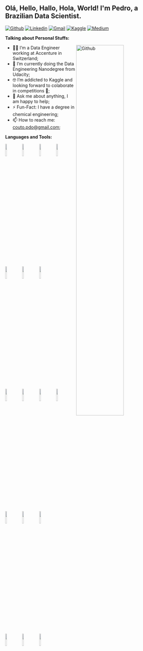 <!-- Your title -->
## Olá, Hello, Hallo, Hola, World! I'm Pedro, a Brazilian Data Scientist.

<!-- Your badges
You can use the website to generate badges: https://shields.io/
-->

[![Github](https://img.shields.io/badge/-Github-000?style=flat&logo=Github&logoColor=white)](https://github.com/PedroHCouto)
[![Linkedin](https://img.shields.io/badge/-LinkedIn-blue?style=flat&logo=Linkedin&logoColor=white)](https://www.linkedin.com/in/pdr-couto/)
[![Gmail](https://img.shields.io/badge/-Gmail-c14438?style=flat&logo=Gmail&logoColor=white)](mailto:pedrocouto39@gmail.com)
[![Kaggle](https://img.shields.io/badge/Kaggle-Pedro%20Couto-blue)](https://www.kaggle.com/pedrocouto39)
[![Medium](https://img.shields.io/badge/Medium-Blog--Posts-red)](https://pedro-couto.medium.com/)
&nbsp;

<!-- Talking about you -->
**Talking about Personal Stuffs:**

<!-- Any image aligned to the right. Beware the width -->
<img width="55%" align="right" alt="Github" src="https://raw.githubusercontent.com/onimur/.github/master/.resources/git-header.svg" />

- 👨‍💻 I’m a Data Engineer working at Accenture in Switzerland;
- 🌱 I’m currently doing the Data Engineering Nanodegree from Udacity; 
- 🤓 I’m addicted to Kaggle and looking forward to colaborate in competitions 👊;
- 💬 Ask me about anything, I am happy to help;
- ⚡️ Fun-Fact: I have a degree in chemical engineering;
- 📫 How to reach me: couto.pdo@gmail.com;

**Languages and Tools:** 
  
  <!-- Your languages and tools. Be careful with the alignment. 
  You can use this sites to get logos: https://www.vectorlogo.zone or https://simpleicons.org/
  -->
  <code><img width="10%" src="https://www.vectorlogo.zone/logos/python/python-horizontal.svg"></code>
  <code><img width="10%" src="https://www.vectorlogo.zone/logos/jupyter/jupyter-ar21.svg"></code>
  <code><img width="10%" src="https://upload.wikimedia.org/wikipedia/commons/0/05/Scikit_learn_logo_small.svg"></code>
  <code><img width="10%" src="https://www.vectorlogo.zone/logos/tensorflow/tensorflow-ar21.svg"></code>
  <code><img width="10%" src="https://keras.io/img/logo.png"></code>
  <code><img width="10%" src="https://upload.wikimedia.org/wikipedia/commons/e/ed/Pandas_logo.svg"></code>
  <code><img width="10%" src="https://www.vectorlogo.zone/logos/numpy/numpy-ar21.svg"></code>
  <br />
  <code><img width="10%" src="https://i.ibb.co/Tqp5Gw3/Screen-Shot-2021-03-22-at-22-45-41-removebg-preview.png"></code>
  <code><img width="10%" src="https://www.vectorlogo.zone/logos/postgresql/postgresql-ar21.svg"></code>
  <code><img width="10%" src="https://www.vectorlogo.zone/logos/apache_cassandra/apache_cassandra-ar21.svg"></code>
  <code><img width="10%" src="https://www.vectorlogo.zone/logos/mongodb/mongodb-ar21.svg"></code>
  <code><img width="10%" src="https://yadax.com.br/wp-content/uploads/2018/07/redshift-logo.png"></code>
  <code><img width="10%" src="https://www.vectorlogo.zone/logos/apache_spark/apache_spark-ar21.svg"></code>
  <code><img width="10%" src="https://apache.org/logos/res/airflow/default.png"></code>
  <br />
  <code><img width="10%" src="https://www.vectorlogo.zone/logos/git-scm/git-scm-ar21.svg"></code>
  <code><img width="10%" src="https://www.vectorlogo.zone/logos/visualstudio_code/visualstudio_code-ar21.svg"></code>
  <code><img width="10%" src="https://www.vectorlogo.zone/logos/gnu_bash/gnu_bash-ar21.svg"></code>
</p>


